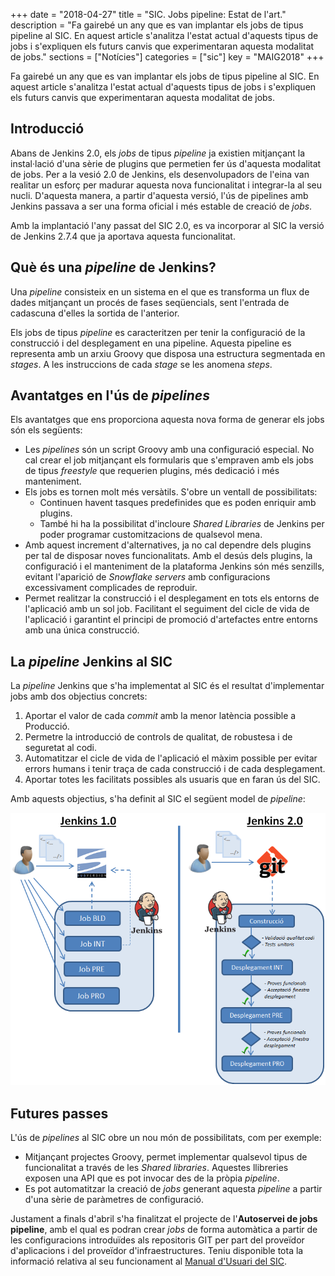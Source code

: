 +++
date        = "2018-04-27"
title       = "SIC. Jobs pipeline: Estat de l'art."
description = "Fa gairebé un any que es van implantar els jobs de tipus pipeline al SIC. En aquest article s'analitza l'estat actual d'aquests tipus de jobs i s'expliquen els futurs canvis que experimentaran aquesta modalitat de jobs."
sections    = ["Notícies"]
categories  = ["sic"]
key         = "MAIG2018"
+++

Fa gairebé un any que es van implantar els jobs de tipus pipeline al SIC. En aquest article s'analitza l'estat actual d'aquests tipus de jobs i s'expliquen els futurs canvis que experimentaran aquesta modalitat de jobs.

## Introducció

Abans de Jenkins 2.0, els _jobs_ de tipus _pipeline_ ja existien mitjançant la instal·lació d'una sèrie de plugins que permetien fer ús d'aquesta modalitat de jobs. Per a la vesió 2.0 de Jenkins, els desenvolupadors de l'eina van realitar un esforç per madurar aquesta nova funcionalitat i integrar-la al seu nucli. D'aquesta manera, a partir d'aquesta versió, l'ús de pipelines amb Jenkins passava a ser una forma oficial i més estable de creació de _jobs_.

Amb la implantació l'any passat del SIC 2.0, es va incorporar al SIC la versió de Jenkins 2.7.4 que ja aportava aquesta funcionalitat.

## Què és una _pipeline_ de Jenkins?

Una _pipeline_ consisteix en un sistema en el que es transforma un flux de dades mitjançant un procés de fases seqüencials, sent l'entrada de cadascuna d'elles la sortida de l'anterior.

Els jobs de tipus _pipeline_ es caracteritzen per tenir la configuració de la construcció i del desplegament en una pipeline. Aquesta pipeline es representa amb un arxiu Groovy que disposa una estructura segmentada en _stages_. A les instruccions de cada _stage_ se les anomena _steps_.

## Avantatges en l'ús de _pipelines_

Els avantatges que ens proporciona aquesta nova forma de generar els jobs són els següents:

* Les _pipelines_ són un script Groovy amb una configuració especial. No cal crear el job mitjançant els formularis que s'empraven amb els jobs de tipus _freestyle_ que requerien plugins, més dedicació i més manteniment.
* Els jobs es tornen molt més versàtils. S'obre un ventall de possibilitats:
	* Continuen havent tasques predefinides que es poden enriquir amb plugins.
	* També hi ha la possibilitat d'incloure _Shared Libraries_ de Jenkins per poder programar customitzacions de qualsevol mena.
* Amb aquest increment d'alternatives, ja no cal dependre dels plugins per tal de disposar noves funcionalitats. Amb el desús dels plugins, la configuració i el manteniment de la plataforma Jenkins són més senzills, evitant l'aparició de _Snowflake servers_ amb configuracions excessivament complicades de reproduir.
* Permet realitzar la construcció i el desplegament en tots els entorns de l'aplicació amb un sol job. Facilitant el seguiment del cicle de vida de l'aplicació i garantint el principi de promoció d'artefactes entre entorns amb una única construcció.

## La _pipeline_ Jenkins al SIC

La _pipeline_ Jenkins que s'ha implementat al SIC és el resultat d'implementar jobs amb dos objectius concrets:

1. Aportar el valor de cada _commit_ amb la menor latència possible a Producció.
2. Permetre la introducció de controls de qualitat, de robustesa i de seguretat al codi.
3. Automatitzar el cicle de vida de l'aplicació el màxim possible per evitar errors humans i tenir traça de cada construcció i de cada desplegament.
4. Aportar totes les facilitats possibles als usuaris que en faran ús del SIC.

Amb aquests objectius, s'ha definit al SIC el següent model de _pipeline_:

![Pipeline del SIC](/images/news/introduccio-pipelines-sic.2.0.png)

## Futures passes

L'ús de _pipelines_ al SIC obre un nou món de possibilitats, com per exemple:

* Mitjançant projectes Groovy, permet implementar qualsevol tipus de funcionalitat a través de les _Shared libraries_. Aquestes llibreries exposen una API que es pot invocar des de la pròpia _pipeline_.
* Es pot automatitzar la creació de _jobs_ generant aquesta _pipeline_ a partir d'una sèrie de paràmetres de configuració.

Justament a finals d'abril s'ha finalitzat el projecte de l'**Autoservei de jobs pipeline**, amb el qual es podran crear _jobs_ de forma automàtica a partir de les configuracions introduïdes als repositoris GIT per part del proveïdor d'aplicacions i del proveïdor d'infraestructures. Teniu disponible tota la informació relativa al seu funcionament al [Manual d'Usuari del SIC](/related/sic/manual-usuari.pdf).